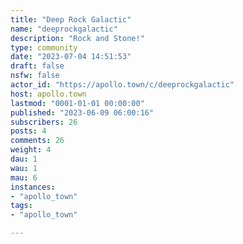 ```yaml
---
title: "Deep Rock Galactic" 
name: "deeprockgalactic"
description: "Rock and Stone!"
type: community
date: "2023-07-04 14:51:53"
draft: false
nsfw: false
actor_id: "https://apollo.town/c/deeprockgalactic"
host: apollo.town
lastmod: "0001-01-01 00:00:00"
published: "2023-06-09 06:00:16"
subscribers: 26
posts: 4
comments: 26
weight: 4
dau: 1
wau: 1
mau: 6
instances:
- "apollo_town"
tags: 
- "apollo_town"

---
```

